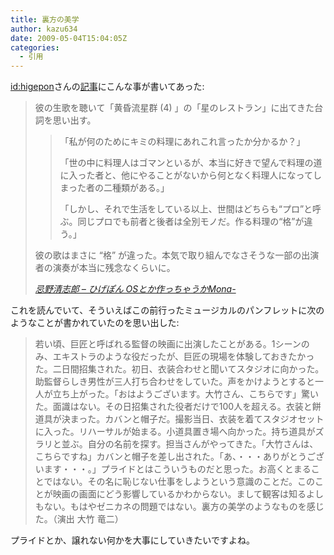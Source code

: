 ```yaml
---
title: 裏方の美学
author: kazu634
date: 2009-05-04T15:04:05Z
categories:
  - 引用
---
```

<div class="section">
<p>
<a href="http://d.hatena.ne.jp/higepon/" onclick="__gaTracker('send', 'event', 'outbound-article', 'http://d.hatena.ne.jp/higepon/', 'id:higepon');">id:higepon</a>さんの<a href="http://d.hatena.ne.jp/higepon/20090504/1241405760" onclick="__gaTracker('send', 'event', 'outbound-article', 'http://d.hatena.ne.jp/higepon/20090504/1241405760', '記事');" target="_blank">記事</a>にこんな事が書いてあった:
</p>

<blockquote title="忌野清志郎 - ひげぽん OSとか作っちゃうかMona-" cite="http://d.hatena.ne.jp/higepon/20090504/1241405760">
<p>
      彼の生歌を聴いて「黄昏流星群 (4) 」の「星のレストラン」に出てきた台詞を思い出す。
</p>

<blockquote>
<p>
        「私が何のためにキミの料理にあれこれ言ったか分かるか？」
</p>

<p>
        「世の中に料理人はゴマンといるが、本当に好きで望んで料理の道に入った者と、他にやることがないから何となく料理人になってしまった者の二種類がある。」
</p>

<p>
        「しかし、それで生活をしている以上、世間はどちらも“プロ”と呼ぶ。同じプロでも前者と後者は全別モノだ。作る料理の“格”が違う。」
</p>
</blockquote>

<p>
      彼の歌はまさに &#8220;格&#8221; が違った。本気で取り組んでなさそうな一部の出演者の演奏が本当に残念なくらいに。
</p>

<p>
<cite><a href="http://d.hatena.ne.jp/higepon/20090504/1241405760" onclick="__gaTracker('send', 'event', 'outbound-article', 'http://d.hatena.ne.jp/higepon/20090504/1241405760', '忌野清志郎 &#8211; ひげぽん OSとか作っちゃうかMona-');" target="_blank">忌野清志郎 &#8211; ひげぽん OSとか作っちゃうかMona-</a></cite>
</p>
</blockquote>

<p>
    これを読んでいて、そういえばこの前行ったミュージカルのパンフレットに次のようなことが書かれていたのを思い出した:
</p>

<blockquote>
<p>
      若い頃、巨匠と呼ばれる監督の映画に出演したことがある。1シーンのみ、エキストラのような役だったが、巨匠の現場を体験しておきたかった。二日間招集された。初日、衣装合わせと聞いてスタジオに向かった。助監督らしき男性が三人打ち合わせをしていた。声をかけようとすると一人が立ち上がった。「おはようございます。大竹さん、こちらです」驚いた。面識はない。その日招集された役者だけで100人を超える。衣装と餅道具が決まった。カバンと帽子だ。撮影当日、衣装を着てスタジオセットに入った。リハーサルが始まる。小道具置き場へ向かった。持ち道具がズラリと並ぶ。自分の名前を探す。担当さんがやってきた。「大竹さんは、こちらですね」カバンと帽子を差し出された。「あ、・・・ありがとうございます・・・。」プライドとはこういうものだと思った。お高くとまることではない。その名に恥じない仕事をしようという意識のことだ。このことが映画の画面にどう影響しているかわからない。まして観客は知るよしもない。もはやゼニカネの問題ではない。裏方の美学のようなものを感じた。（演出 大竹 竜二）
</p>
</blockquote>

<p>
    プライドとか、譲れない何かを大事にしていきたいですよね。
</p>
</div>
